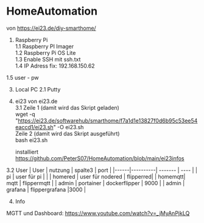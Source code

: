 # HomeAutomation

von https://ei23.de/diy-smarthome/



1. Raspberry Pi   
1.1 Raspberry PI Imager   
1.2 Raspberry Pi OS Lite  
1.3 Enable SSH mit ssh.txt  
1.4 IP Adress fix: 192.168.150.62
   
1.5 user - pw   


3. Local PC
2.1 Putty

4. ei23 von  ei23.de  
3.1 Zeile 1 (damit wird das Skript geladen)  
      wget -q "https://ei23.de/softwarehub/smarthome/f7a1d1e13827f0d6b95c53ee54eaccd1/ei23.sh" -O ei23.sh  
    Zeile 2 (damit wird das Skript ausgeführt)  
      bash ei23.sh  
      
      installiert https://github.com/PeterS07/HomeAutomation/blob/main/ei23infos
            
      
3.2 User
   | User |  nutzung | spalte3 | port |
   |------|----------| ------- | ---- |
   | pi | user für pi |  |
   | homered | user  für nodered | flipperred|
   | homemqtt| mqtt | flippermqtt |
   | admin | portainer | dockerflipper | 9000 |
   | admin | grafana | flippergrafana |3000 |
   
   
   
   4. Info
   
   MGTT und Dashboard: https://www.youtube.com/watch?v=_jMyAnPjkLQ
   
